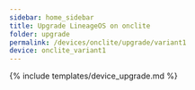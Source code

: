 ```yaml
---
sidebar: home_sidebar
title: Upgrade LineageOS on onclite
folder: upgrade
permalink: /devices/onclite/upgrade/variant1
device: onclite_variant1
---
```

{% include templates/device_upgrade.md %}
